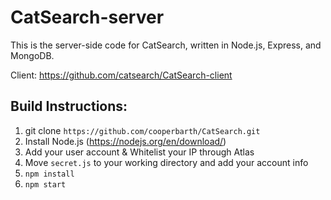 # CatSearch-server
This is the server-side code for CatSearch, written in Node.js, Express, and MongoDB.

Client: https://github.com/catsearch/CatSearch-client


## Build Instructions:
1. git clone `https://github.com/cooperbarth/CatSearch.git`
2. Install Node.js (https://nodejs.org/en/download/)
3. Add your user account & Whitelist your IP through Atlas
4. Move `secret.js` to your working directory and add your account info
5. `npm install`
6. `npm start`
